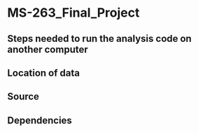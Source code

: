 # MS-263_Final_Project

## Steps needed to run the analysis code on another computer
## Location of data
## Source
## Dependencies

